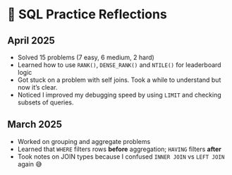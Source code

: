 # 🧠 SQL Practice Reflections

## April 2025

- Solved 15 problems (7 easy, 6 medium, 2 hard)
- Learned how to use `RANK()`, `DENSE_RANK()` and `NTILE()` for leaderboard logic
- Got stuck on a problem with self joins. Took a while to understand but now it’s clear.
- Noticed I improved my debugging speed by using `LIMIT` and checking subsets of queries.

## March 2025

- Worked on grouping and aggregate problems
- Learned that `WHERE` filters rows **before** aggregation; `HAVING` filters **after**
- Took notes on JOIN types because I confused `INNER JOIN` vs `LEFT JOIN` again 😅
